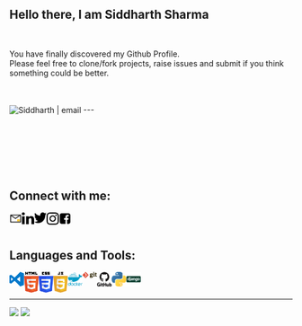 ## Hello there, I am Siddharth Sharma

<br />

You have finally discovered my Github Profile. <br/>Please feel free to clone/fork projects, raise issues and submit if you think something could be better.

<br/>
<br/>
<img align="center" alt="Siddharth | email" width="150px" src="https://media.giphy.com/media/8Bl38gdtUK7WDdi59y/source.gif" />
---
<br />
<br />
<br />
<br />
<br />
<br />
<br />

## Connect with me:
[<img align="left" alt="Siddharth | email" width="22px" src="https://github.com/S1ddharth-Sharma/S1ddharth-Sharma/blob/master/icons/social-media/email.png" />][email]
[<img align="left" alt="Siddharth | linkedin" width="22px" src="https://github.com/S1ddharth-Sharma/S1ddharth-Sharma/blob/master/icons/social-media/linkedin.svg" />][linkedin]
[<img align="left" alt="Siddharth | twitter" width="22px" src="https://github.com/S1ddharth-Sharma/S1ddharth-Sharma/blob/master/icons/social-media/twitter.svg" />][twitter]
[<img align="left" alt="Siddharth | instagram" width="22px" src="https://github.com/S1ddharth-Sharma/S1ddharth-Sharma/blob/master/icons/social-media/instagram.svg" />][instagram]
[<img align="left" alt="Siddharth | email" width="22px" src="https://github.com/S1ddharth-Sharma/S1ddharth-Sharma/blob/master/icons/social-media/facebook.svg" />][facebook]

<br />
<br />

## Languages and Tools:
<img align="left" alt="Visual Studio Code" width="26px" src="https://github.com/S1ddharth-Sharma/S1ddharth-Sharma/blob/master/icons/tools/visual-studio-code.svg" />
<img align="left" alt="HTML5" width="26px" src="https://github.com/S1ddharth-Sharma/S1ddharth-Sharma/blob/master/icons/tools/html.svg" />
<img align="left" alt="CSS3" width="26px" src="https://github.com/S1ddharth-Sharma/S1ddharth-Sharma/blob/master/icons/tools/css.svg" />
<img align="left" alt="JavaScript" width="26px" src="https://github.com/S1ddharth-Sharma/S1ddharth-Sharma/blob/master/icons/tools/javascript.svg" />
<img align="left" alt="SQL" width="26px" src="https://github.com/S1ddharth-Sharma/S1ddharth-Sharma/blob/master/icons/tools/docker.svg" />
<img align="left" alt="Git" width="26px" src="https://github.com/S1ddharth-Sharma/S1ddharth-Sharma/blob/master/icons/tools/git.svg" />
<img align="left" alt="GitHub" width="26px" src="https://github.com/S1ddharth-Sharma/S1ddharth-Sharma/blob/master/icons/tools/github.svg" />
<img align="left" alt="Python" width="26px" src="https://github.com/S1ddharth-Sharma/S1ddharth-Sharma/blob/master/icons/tools/python.svg" />
<img align="left" alt="Python" width="26px" src="https://github.com/S1ddharth-Sharma/S1ddharth-Sharma/blob/master/icons/tools/django.svg" />
<br />
<br />





<!-- BLOG-POST-LIST:END -->

---
<img src="https://github-readme-stats.vercel.app/api?username=S1ddharth-Sharma&show_icons=true" />
<img src="https://github-readme-stats.vercel.app/api/top-langs/?username=S1ddharth-Sharma&layout=compact" />

[email]: ssiddharth408@gmail.com
[twitter]: https://twitter.com/Siddhar32687284
[instagram]: https://instagram.com/Mr.dead__pool___
[linkedin]: https://www.linkedin.com/in/siddharth-sharma-329bb1106/
[facebook]: https://www.facebook.com/profile.php?id=100013803645228
